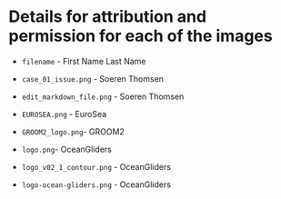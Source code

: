 # Details for attribution and permission for each of the images

- `filename` - First Name Last Name

- `case_01_issue.png` - Soeren Thomsen
- `edit_markdown_file.png` - Soeren Thomsen
- `EUROSEA.png` - EuroSea
- `GROOM2_logo.png`- GROOM2
- `logo.png`- OceanGliders
- `logo_v02_1_contour.png` - OceanGliders
- `logo-ocean-gliders.png` - OceanGliders
